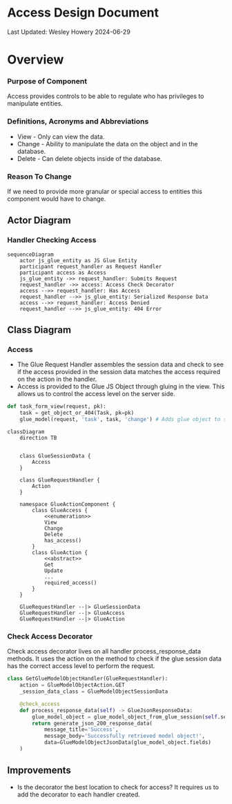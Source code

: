 # Access Design Document 
Last Updated: Wesley Howery 2024-06-29

# Overview
### Purpose of Component 
Access provides controls to be able to regulate who has privileges to manipulate entities.  

### Definitions, Acronyms and Abbreviations
- View - Only can view the data. 
- Change - Ability to manipulate the data on the object and in the database.
- Delete - Can delete objects inside of the database.

### Reason To Change
If we need to provide more granular or special access to entities this component would have to change. 

## Actor Diagram
### Handler Checking Access
```mermaid
sequenceDiagram
    actor js_glue_entity as JS Glue Entity
    participant request_handler as Request Handler
    participant access as Access
    js_glue_entity ->> request_handler: Submits Request
    request_handler ->> access: Access Check Decorator
    access -->> request_handler: Has Access 
    request_handler -->> js_glue_entity: Serialized Response Data
    access -->> request_handler: Access Denied
    request_handler -->> js_glue_entity: 404 Error
```

## Class Diagram
### Access
- The Glue Request Handler assembles the session data and check to see if the access provided in the session data matches
the access required on the action in the handler.
- Access is provided to the Glue JS Object through gluing in the view. This allows us to control the access level on the server side.  
```python
def task_form_view(request, pk):
    task = get_object_or_404(Task, pk=pk)
    glue_model(request, 'task', task, 'change') # Adds glue object to session data with access provided. 
```
```mermaid
classDiagram
    direction TB
    
    
    class GlueSessionData {
        Access
    }
    
    class GlueRequestHandler {
        Action
    }
    
    namespace GlueActionComponent {
        class GlueAccess {
            <<enumeration>>
            View
            Change
            Delete
            has_access()
        }
        class GlueAction { 
            <<abstract>>
            Get
            Update
            ...
            required_access()
        }
    }
    
    GlueRequestHandler --|> GlueSessionData
    GlueRequestHandler --|> GlueAccess
    GlueRequestHandler --|> GlueAction
```

### Check Access Decorator
Check access decorator lives on all handler process_response_data methods. It uses the action on the method to check if
the glue session data has the correct access level to perform the request. 
```python
class GetGlueModelObjectHandler(GlueRequestHandler):
    action = GlueModelObjectAction.GET
    _session_data_class = GlueModelObjectSessionData

    @check_access
    def process_response_data(self) -> GlueJsonResponseData:
        glue_model_object = glue_model_object_from_glue_session(self.session_data)
        return generate_json_200_response_data(
            message_title='Success',
            message_body='Successfully retrieved model object!',
            data=GlueModelObjectJsonData(glue_model_object.fields)
    )
```

## Improvements 
- Is the decorator the best location to check for access? It requires us to add the decorator to each handler created. 